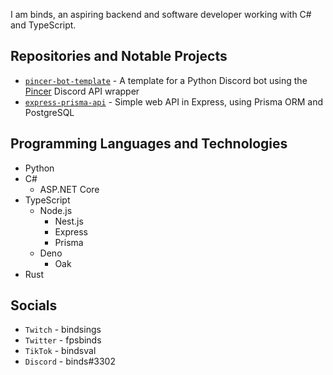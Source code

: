 I am binds, an aspiring backend and software developer working with C# and TypeScript.

## Repositories and Notable Projects
- [```pincer-bot-template```](https://github.com/akabinds/pincer-bot-template) - A template for a Python Discord bot using the [Pincer](https://github.com/Pincer-org/Pincer) Discord API wrapper
- [```express-prisma-api```](https://github.com/akabinds/express-prisma-api) - Simple web API in Express, using Prisma ORM and PostgreSQL

## Programming Languages and Technologies
- Python
- C#
  - ASP.NET Core 
- TypeScript
  - Node.js
    - Nest.js
    - Express
    - Prisma
  - Deno
    - Oak
- Rust

## Socials
- ```Twitch``` - bindsings
- ```Twitter``` - fpsbinds
- ```TikTok``` - bindsval
- ```Discord``` - binds#3302
